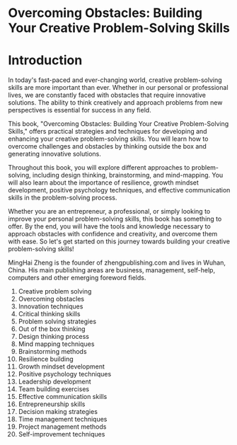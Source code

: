 # Overcoming Obstacles: Building Your Creative Problem-Solving Skills

# Introduction

In today's fast-paced and ever-changing world, creative problem-solving skills are more important than ever. Whether in our personal or professional lives, we are constantly faced with obstacles that require innovative solutions. The ability to think creatively and approach problems from new perspectives is essential for success in any field.

This book, "Overcoming Obstacles: Building Your Creative Problem-Solving Skills," offers practical strategies and techniques for developing and enhancing your creative problem-solving skills. You will learn how to overcome challenges and obstacles by thinking outside the box and generating innovative solutions.

Throughout this book, you will explore different approaches to problem-solving, including design thinking, brainstorming, and mind-mapping. You will also learn about the importance of resilience, growth mindset development, positive psychology techniques, and effective communication skills in the problem-solving process.

Whether you are an entrepreneur, a professional, or simply looking to improve your personal problem-solving skills, this book has something to offer. By the end, you will have the tools and knowledge necessary to approach obstacles with confidence and creativity, and overcome them with ease. So let's get started on this journey towards building your creative problem-solving skills!

MingHai Zheng is the founder of zhengpublishing.com and lives in Wuhan, China. His main publishing areas are business, management, self-help, computers and other emerging foreword fields.



1. Creative problem solving
2. Overcoming obstacles
3. Innovation techniques
4. Critical thinking skills
5. Problem solving strategies
6. Out of the box thinking
7. Design thinking process
8. Mind mapping techniques
9. Brainstorming methods
10. Resilience building
11. Growth mindset development
12. Positive psychology techniques
13. Leadership development
14. Team building exercises
15. Effective communication skills
16. Entrepreneurship skills
17. Decision making strategies
18. Time management techniques
19. Project management methods
20. Self-improvement techniques

